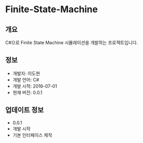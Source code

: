 # Finite-State-Machine
## 개요
C#으로 Finite State Machine 시뮬레이션을 개발하는 프로젝트입니다.

## 정보
* 개발자: 이도현
* 개발 언어: C#
* 개발 시작: 2016-07-01
* 현재 버전: 0.0.1

## 업데이트 정보
* 0.0.1
 * 개발 시작
 * 기본 인터페이스 제작